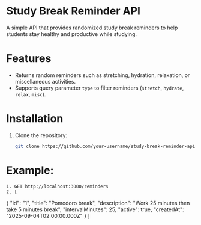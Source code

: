 # Study Break Reminder API

A simple API that provides randomized study break reminders to help students stay healthy and productive while studying.

# Features
- Returns random reminders such as stretching, hydration, relaxation, or miscellaneous activities.
- Supports query parameter `type` to filter reminders (`stretch`, `hydrate`, `relax`, `misc`).

# Installation
1. Clone the repository:
   ```bash
   git clone https://github.com/your-username/study-break-reminder-api.git

# Example:
    1. GET http://localhost:3000/reminders
    2. [
  {
    "id": "1",
    "title": "Pomodoro break",
    "description": "Work 25 minutes then take 5 minutes break",
    "intervalMinutes": 25,
    "active": true,
    "createdAt": "2025-09-04T02:00:00.000Z"
  }
]



